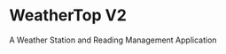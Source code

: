 WeatherTop V2
================================

A Weather Station and Reading Management Application
